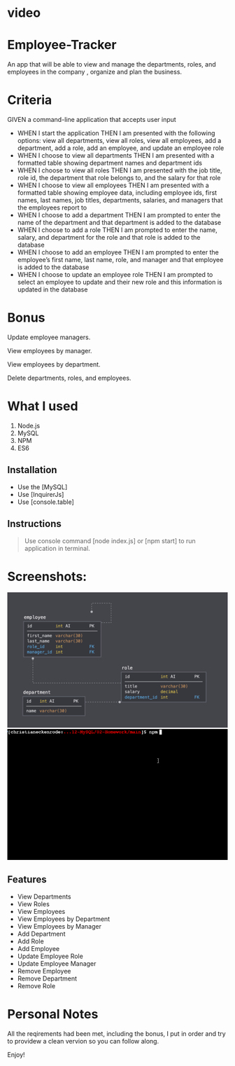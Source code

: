 # video


# Employee-Tracker
An app that will be able to view and manage the departments, roles, and employees in the company , organize and plan the business.

# Criteria

GIVEN a command-line application that accepts user input
* WHEN I start the application
THEN I am presented with the following options: view all departments, view all roles, view all employees, add a department, add a role, add an employee, and update an employee role
* WHEN I choose to view all departments
THEN I am presented with a formatted table showing department names and department ids
* WHEN I choose to view all roles
THEN I am presented with the job title, role id, the department that role belongs to, and the salary for that role
* WHEN I choose to view all employees
THEN I am presented with a formatted table showing employee data, including employee ids, first names, last names, job titles, departments, salaries, and managers that the employees report to
* WHEN I choose to add a department
THEN I am prompted to enter the name of the department and that department is added to the database
* WHEN I choose to add a role
THEN I am prompted to enter the name, salary, and department for the role and that role is added to the database
* WHEN I choose to add an employee
THEN I am prompted to enter the employee’s first name, last name, role, and manager and that employee is added to the database
* WHEN I choose to update an employee role
THEN I am prompted to select an employee to update and their new role and this information is updated in the database 

# Bonus

Update employee managers.

View employees by manager.

View employees by department.

Delete departments, roles, and employees.

# What I used

1. Node.js
2. MySQL
3. NPM
4. ES6


## Installation

- Use the [MySQL]
- Use [InquirerJs]
- Use [console.table]

## Instructions

> Use console command [node index.js] or [npm start]  to run application in terminal.

# Screenshots:
![](./assets/22.png)
![](./assets/33.gif)

## Features
- View Departments
- View Roles
- View Employees
- View Employees by Department
- View Employees by Manager
- Add Department
- Add Role
- Add Employee
- Update Employee Role
- Update Employee Manager
- Remove Employee
- Remove Department
- Remove Role

# Personal Notes
All the reqirements had been met, including the bonus, I put in order and try to providew a clean vervion so you can follow along.

Enjoy!